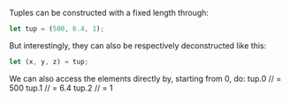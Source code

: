 Tuples can be constructed with a fixed length through:
```rust
let tup = (500, 6.4, 1);
```
But interestingly, they can also be respectively deconstructed like this:
```rust
let (x, y, z) = tup;
```
We can also access the elements directly by, starting from 0, do:
tup.0 // = 500
tup.1 // = 6.4
tup.2 // = 1